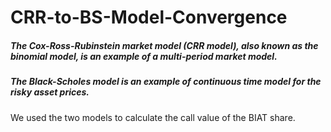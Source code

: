 # CRR-to-BS-Model-Convergence
##### The Cox-Ross-Rubinstein market model (CRR model), also known as the binomial model, is an example of a multi-period market model.
##### The Black-Scholes model is an example of continuous time model for the risky asset prices.
We used the two models to calculate the call value of the BIAT share.
